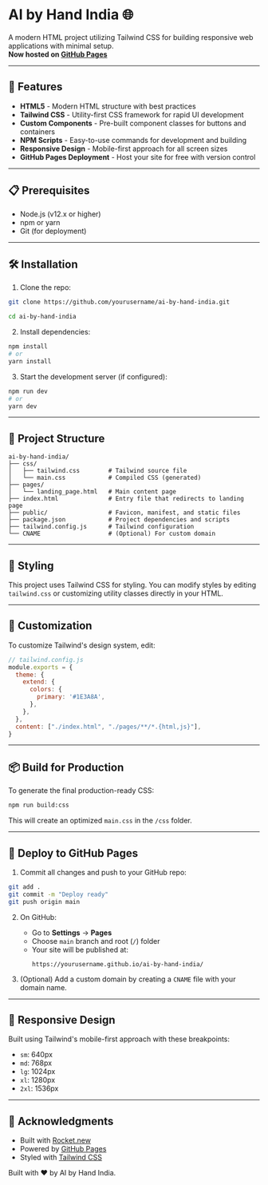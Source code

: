 # AI by Hand India 🌐

A modern HTML project utilizing Tailwind CSS for building responsive web applications with minimal setup.  
**Now hosted on [GitHub Pages](https://rashpinder1985.github.io/AI-by-Hand-India/)**

---

## 🚀 Features

- **HTML5** - Modern HTML structure with best practices
- **Tailwind CSS** - Utility-first CSS framework for rapid UI development
- **Custom Components** - Pre-built component classes for buttons and containers
- **NPM Scripts** - Easy-to-use commands for development and building
- **Responsive Design** - Mobile-first approach for all screen sizes
- **GitHub Pages Deployment** - Host your site for free with version control

---

## 📋 Prerequisites

- Node.js (v12.x or higher)
- npm or yarn
- Git (for deployment)

---

## 🛠️ Installation

1. Clone the repo:
```bash
git clone https://github.com/yourusername/ai-by-hand-india.git

cd ai-by-hand-india
```

2. Install dependencies:
```bash
npm install
# or
yarn install
```

3. Start the development server (if configured):
```bash
npm run dev
# or
yarn dev
```

---

## 📁 Project Structure

```
ai-by-hand-india/
├── css/
│   ├── tailwind.css        # Tailwind source file
│   └── main.css            # Compiled CSS (generated)
├── pages/
│   └── landing_page.html   # Main content page
├── index.html              # Entry file that redirects to landing page
├── public/                 # Favicon, manifest, and static files
├── package.json            # Project dependencies and scripts
├── tailwind.config.js      # Tailwind configuration
└── CNAME                   # (Optional) For custom domain
```

---

## 🎨 Styling

This project uses Tailwind CSS for styling. You can modify styles by editing `tailwind.css` or customizing utility classes directly in your HTML.

---

## 🧩 Customization

To customize Tailwind's design system, edit:

```js
// tailwind.config.js
module.exports = {
  theme: {
    extend: {
      colors: {
        primary: '#1E3A8A',
      },
    },
  },
  content: ["./index.html", "./pages/**/*.{html,js}"],
}
```

---

## 📦 Build for Production

To generate the final production-ready CSS:

```bash
npm run build:css
```

This will create an optimized `main.css` in the `/css` folder.

---

## 🚀 Deploy to GitHub Pages

1. Commit all changes and push to your GitHub repo:
```bash
git add .
git commit -m "Deploy ready"
git push origin main
```

2. On GitHub:
   - Go to **Settings** → **Pages**
   - Choose `main` branch and root (`/`) folder
   - Your site will be published at:
     ```
     https://yourusername.github.io/ai-by-hand-india/
     ```

3. (Optional) Add a custom domain by creating a `CNAME` file with your domain name.

---

## 📱 Responsive Design

Built using Tailwind's mobile-first approach with these breakpoints:

- `sm`: 640px
- `md`: 768px
- `lg`: 1024px
- `xl`: 1280px
- `2xl`: 1536px

---

## 🙏 Acknowledgments

- Built with [Rocket.new](https://rocket.new)
- Powered by [GitHub Pages](https://pages.github.com)
- Styled with [Tailwind CSS](https://tailwindcss.com)

Built with ❤️ by AI by Hand India.
